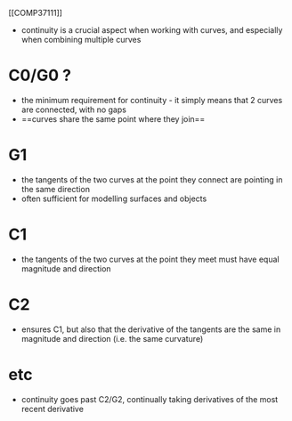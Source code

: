 [[COMP37111]]

- continuity is a crucial aspect when working with curves, and especially when combining multiple curves

# C0/G0 ?
- the minimum requirement for continuity - it simply means that 2 curves are connected, with no gaps
- ==curves share the same point where they join==

# G1
- the tangents of the two curves at the point they connect are pointing in the same direction
- often sufficient for modelling surfaces and objects

# C1
- the tangents of the two curves at the point they meet must have equal magnitude and direction

# C2
- ensures C1, but also that the derivative of the tangents are the same in magnitude and direction (i.e. the same curvature)

# etc
- continuity goes past C2/G2, continually taking derivatives of the most recent derivative
